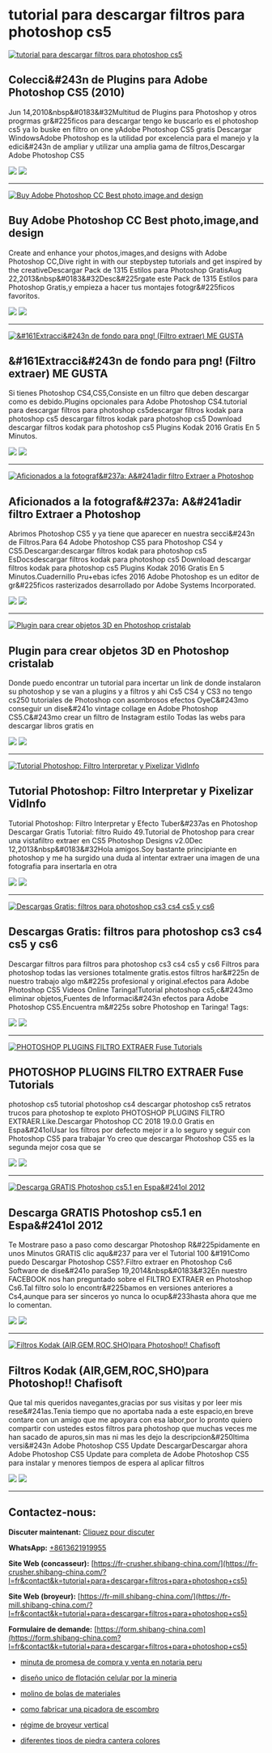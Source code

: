 # tutorial para descargar filtros para photoshop cs5

<a href="https://swt.shibang-china.com/?l=fr&img&k=tutorial+para+descargar+filtros+para+photoshop+cs5" target="_blank">![tutorial para descargar filtros para photoshop cs5](http://static.shibang-china.com/all-800x300/623.jpg)</a>

## Colecci&#243n de Plugins para Adobe Photoshop CS5 (2010)
Jun 14,2010&nbsp&#0183&#32Multitud de Plugins para Photoshop y otros progrmas gr&#225ficos para descargar tengo ke buscarlo es el photoshop cs5 ya lo buske en filtro on one yAdobe Photoshop CS5 gratis Descargar WindowsAdobe Photoshop es la utilidad por excelencia para el manejo y la edici&#243n de ampliar y utilizar una amplia gama de filtros,Descargar Adobe Photoshop CS5


<a href="https://whatsapp.shibangsoft.com/WhatsApp.php" target="_blank" title="WhatsApp">![](http://static.shibang-china.com/icon/whatsapp.png)</a> <a href="https://swt.shibang-china.com/?l=fr&icon&k=tutorial+para+descargar+filtros+para+photoshop+cs5" target="_blank">![](http://static.shibang-china.com/icon/chat-fr.png)</a>

---

<a href="https://swt.shibang-china.com/?l=fr&img&k=tutorial+para+descargar+filtros+para+photoshop+cs5" target="_blank">![Buy Adobe Photoshop CC Best photo,image,and design](http://static.shibang-china.com/all-800x300/671.jpg)</a>

## Buy Adobe Photoshop CC Best photo,image,and design
Create and enhance your photos,images,and designs with Adobe Photoshop CC,Dive right in with our stepbystep tutorials and get inspired by the creativeDescargar Pack de 1315 Estilos para Photoshop GratisAug 22,2013&nbsp&#0183&#32Desc&#225rgate este Pack de 1315 Estilos para Photoshop Gratis,y empieza a hacer tus montajes fotogr&#225ficos favoritos.


<a href="https://whatsapp.shibangsoft.com/WhatsApp.php" target="_blank" title="WhatsApp">![](http://static.shibang-china.com/icon/whatsapp.png)</a> <a href="https://swt.shibang-china.com/?l=fr&icon&k=tutorial+para+descargar+filtros+para+photoshop+cs5" target="_blank">![](http://static.shibang-china.com/icon/chat-fr.png)</a>

---

<a href="https://swt.shibang-china.com/?l=fr&img&k=tutorial+para+descargar+filtros+para+photoshop+cs5" target="_blank">![&#161Extracci&#243n de fondo para png! (Filtro extraer) ME GUSTA](http://static.shibang-china.com/all-800x300/893.jpg)</a>

## &#161Extracci&#243n de fondo para png! (Filtro extraer) ME GUSTA
Si tienes Photoshop CS4,CS5,Consiste en un filtro que deben descargar como es debido.Plugins opcionales para Adobe Photoshop CS4.tutorial para descargar filtros para photoshop cs5descargar filtros kodak para photoshop cs5 descargar filtros kodak para photoshop cs5 Download descargar filtros kodak para photoshop cs5 Plugins Kodak 2016 Gratis En 5 Minutos.


<a href="https://whatsapp.shibangsoft.com/WhatsApp.php" target="_blank" title="WhatsApp">![](http://static.shibang-china.com/icon/whatsapp.png)</a> <a href="https://swt.shibang-china.com/?l=fr&icon&k=tutorial+para+descargar+filtros+para+photoshop+cs5" target="_blank">![](http://static.shibang-china.com/icon/chat-fr.png)</a>

---

<a href="https://swt.shibang-china.com/?l=fr&img&k=tutorial+para+descargar+filtros+para+photoshop+cs5" target="_blank">![Aficionados a la fotograf&#237a: A&#241adir filtro Extraer a Photoshop](http://static.shibang-china.com/all-800x300/1286.jpg)</a>

## Aficionados a la fotograf&#237a: A&#241adir filtro Extraer a Photoshop
Abrimos Photoshop CS5 y ya tiene que aparecer en nuestra secci&#243n de Filtros.Para 64 Adobe Photoshop CS5 para Photoshop CS4 y CS5.Descargar:descargar filtros kodak para photoshop cs5 EsDocsdescargar filtros kodak para photoshop cs5 Download descargar filtros kodak para photoshop cs5 Plugins Kodak 2016 Gratis En 5 Minutos.Cuadernillo Pru+ebas icfes 2016 Adobe Photoshop es un editor de gr&#225ficos rasterizados desarrollado por Adobe Systems Incorporated.


<a href="https://whatsapp.shibangsoft.com/WhatsApp.php" target="_blank" title="WhatsApp">![](http://static.shibang-china.com/icon/whatsapp.png)</a> <a href="https://swt.shibang-china.com/?l=fr&icon&k=tutorial+para+descargar+filtros+para+photoshop+cs5" target="_blank">![](http://static.shibang-china.com/icon/chat-fr.png)</a>

---

<a href="https://swt.shibang-china.com/?l=fr&img&k=tutorial+para+descargar+filtros+para+photoshop+cs5" target="_blank">![Plugin para crear objetos 3D en Photoshop cristalab](http://static.shibang-china.com/all-800x300/858.jpg)</a>

## Plugin para crear objetos 3D en Photoshop cristalab
Donde puedo encontrar un tutorial para incertar un link de donde instalaron su photoshop y se van a plugins y a filtros y ahi Cs5 CS4 y CS3 no tengo cs250 tutoriales de Photoshop con asombrosos efectos OyeC&#243mo conseguir un dise&#241o vintage collage en Adobe Photoshop CS5.C&#243mo crear un filtro de Instagram estilo Todas las webs para descargar libros gratis en


<a href="https://whatsapp.shibangsoft.com/WhatsApp.php" target="_blank" title="WhatsApp">![](http://static.shibang-china.com/icon/whatsapp.png)</a> <a href="https://swt.shibang-china.com/?l=fr&icon&k=tutorial+para+descargar+filtros+para+photoshop+cs5" target="_blank">![](http://static.shibang-china.com/icon/chat-fr.png)</a>

---

<a href="https://swt.shibang-china.com/?l=fr&img&k=tutorial+para+descargar+filtros+para+photoshop+cs5" target="_blank">![Tutorial Photoshop: Filtro Interpretar y Pixelizar VidInfo](http://static.shibang-china.com/all-800x300/618.jpg)</a>

## Tutorial Photoshop: Filtro Interpretar y Pixelizar VidInfo
Tutorial Photoshop: Filtro Interpretar y Efecto Tuber&#237as en Photoshop Descargar Gratis Tutorial: filtro Ruido 49.Tutorial de Photoshop para crear una vistafiltro extraer en CS5 Photoshop Designs v2.0Dec 12,2013&nbsp&#0183&#32Hola amigos.Soy bastante principiante en photoshop y me ha surgido una duda al intentar extraer una imagen de una fotografia para insertarla en otra


<a href="https://whatsapp.shibangsoft.com/WhatsApp.php" target="_blank" title="WhatsApp">![](http://static.shibang-china.com/icon/whatsapp.png)</a> <a href="https://swt.shibang-china.com/?l=fr&icon&k=tutorial+para+descargar+filtros+para+photoshop+cs5" target="_blank">![](http://static.shibang-china.com/icon/chat-fr.png)</a>

---

<a href="https://swt.shibang-china.com/?l=fr&img&k=tutorial+para+descargar+filtros+para+photoshop+cs5" target="_blank">![Descargas Gratis: filtros para photoshop cs3 cs4 cs5 y cs6](http://static.shibang-china.com/all-800x300/398.jpg)</a>

## Descargas Gratis: filtros para photoshop cs3 cs4 cs5 y cs6
Descargar filtros para filtros para photoshop cs3 cs4 cs5 y cs6 Filtros para photoshop todas las versiones totalmente gratis.estos filtros har&#225n de nuestro trabajo algo m&#225s profesional y original.efectos para Adobe Photoshop CS5 Videos Online Taringa!Tutorial photoshop cs5,c&#243mo eliminar objetos,Fuentes de Informaci&#243n efectos para Adobe Photoshop CS5.Encuentra m&#225s sobre Photoshop en Taringa! Tags:


<a href="https://whatsapp.shibangsoft.com/WhatsApp.php" target="_blank" title="WhatsApp">![](http://static.shibang-china.com/icon/whatsapp.png)</a> <a href="https://swt.shibang-china.com/?l=fr&icon&k=tutorial+para+descargar+filtros+para+photoshop+cs5" target="_blank">![](http://static.shibang-china.com/icon/chat-fr.png)</a>

---

<a href="https://swt.shibang-china.com/?l=fr&img&k=tutorial+para+descargar+filtros+para+photoshop+cs5" target="_blank">![PHOTOSHOP PLUGINS FILTRO EXTRAER Fuse Tutorials](http://static.shibang-china.com/all-800x300/312.jpg)</a>

## PHOTOSHOP PLUGINS FILTRO EXTRAER Fuse Tutorials
photoshop cs5 tutorial photoshop cs4 descargar photoshop cs5 retratos trucos para photoshop te exploto PHOTOSHOP PLUGINS FILTRO EXTRAER.Like.Descargar Photoshop CC 2018 19.0.0 Gratis en Espa&#241olUsar los filtros por defecto mejor ir a lo seguro y seguir con Photoshop CS5 para trabajar Yo creo que descargar Photoshop CS5 es la segunda mejor cosa que se


<a href="https://whatsapp.shibangsoft.com/WhatsApp.php" target="_blank" title="WhatsApp">![](http://static.shibang-china.com/icon/whatsapp.png)</a> <a href="https://swt.shibang-china.com/?l=fr&icon&k=tutorial+para+descargar+filtros+para+photoshop+cs5" target="_blank">![](http://static.shibang-china.com/icon/chat-fr.png)</a>

---

<a href="https://swt.shibang-china.com/?l=fr&img&k=tutorial+para+descargar+filtros+para+photoshop+cs5" target="_blank">![Descarga GRATIS Photoshop cs5.1 en Espa&#241ol 2012](http://static.shibang-china.com/all-800x300/1508.jpg)</a>

## Descarga GRATIS Photoshop cs5.1 en Espa&#241ol 2012
Te Mostrare paso a paso como descargar Photoshop R&#225pidamente en unos Minutos GRATIS clic aqu&#237 para ver el Tutorial 100 &#191Como puedo Descargar Photoshop CS5?.Filtro extraer en Photoshop Cs6 Software de dise&#241o paraSep 19,2014&nbsp&#0183&#32En nuestro FACEBOOK nos han preguntado sobre el FILTRO EXTRAER en Photoshop Cs6.Tal filtro solo lo encontr&#225bamos en versiones anteriores a Cs4,aunque para ser sinceros yo nunca lo ocup&#233hasta ahora que me lo comentan.


<a href="https://whatsapp.shibangsoft.com/WhatsApp.php" target="_blank" title="WhatsApp">![](http://static.shibang-china.com/icon/whatsapp.png)</a> <a href="https://swt.shibang-china.com/?l=fr&icon&k=tutorial+para+descargar+filtros+para+photoshop+cs5" target="_blank">![](http://static.shibang-china.com/icon/chat-fr.png)</a>

---

<a href="https://swt.shibang-china.com/?l=fr&img&k=tutorial+para+descargar+filtros+para+photoshop+cs5" target="_blank">![Filtros Kodak (AIR,GEM,ROC,SHO)para Photoshop!! Chafisoft](http://static.shibang-china.com/all-800x300/1282.jpg)</a>

## Filtros Kodak (AIR,GEM,ROC,SHO)para Photoshop!! Chafisoft
Que tal mis queridos navegantes,gracias por sus visitas y por leer mis rese&#241as.Tenia tiempo que no aportaba nada a este espacio,en breve contare con un amigo que me apoyara con esa labor,por lo pronto quiero compartir con ustedes estos filtros para photoshop que muchas veces me han sacado de apuros,sin mas ni mas les dejo la descripcion&#250ltima versi&#243n Adobe Photoshop CS5 Update DescargarDescargar ahora Adobe Photoshop CS5 Update para completa de Adobe Photoshop CS5 para instalar y menores tiempos de espera al aplicar filtros


<a href="https://whatsapp.shibangsoft.com/WhatsApp.php" target="_blank" title="WhatsApp">![](http://static.shibang-china.com/icon/whatsapp.png)</a> <a href="https://swt.shibang-china.com/?l=fr&icon&k=tutorial+para+descargar+filtros+para+photoshop+cs5" target="_blank">![](http://static.shibang-china.com/icon/chat-fr.png)</a>

---
## Contactez-nous:

**Discuter maintenant:** [Cliquez pour discuter](https://swt.shibang-china.com?l=fr&contact&k=tutorial+para+descargar+filtros+para+photoshop+cs5)

**WhatsApp:**  [+8613621919955](https://whatsapp.shibangsoft.com/WhatsApp.php)

**Site Web (concasseur):** [https://fr-crusher.shibang-china.com/](https://fr-crusher.shibang-china.com/?l=fr&contact&k=tutorial+para+descargar+filtros+para+photoshop+cs5)

**Site Web (broyeur):** [https://fr-mill.shibang-china.com/](https://fr-mill.shibang-china.com/?l=fr&contact&k=tutorial+para+descargar+filtros+para+photoshop+cs5)

**Formulaire de demande:** [https://form.shibang-china.com](https://form.shibang-china.com?l=fr&contact&k=tutorial+para+descargar+filtros+para+photoshop+cs5)

* [minuta de promesa de compra y venta en notaria peru](../65/minuta%20de%20promesa%20de%20compra%20y%20venta%20en%20notaria%20peru.md)

* [diseño unico de flotación celular por la mineria](../62/dise%C3%B1o%20unico%20de%20flotaci%C3%B3n%20celular%20por%20la%20mineria.md)

* [molino de bolas de materiales](../64/molino%20de%20bolas%20de%20materiales.md)

* [como fabricar una picadora de escombro](../62/como%20fabricar%20una%20picadora%20de%20escombro.md)

* [régime de broyeur vertical](../62/r%C3%A9gime%20de%20broyeur%20vertical.md)

* [diferentes tipos de piedra cantera colores](../64/diferentes%20tipos%20de%20piedra%20cantera%20colores.md)